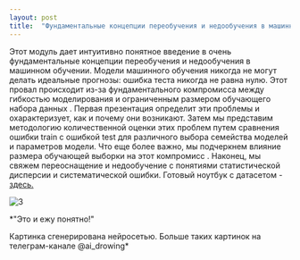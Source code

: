 ```yaml
---
layout: post
title:  "Фундаментальные концепции переобучения и недообучения в машинном обучении."
---
```


Этот модуль дает интуитивно понятное введение в очень фундаментальные концепции переобучения и недообучения в машинном обучении.
Модели машинного обучения никогда не могут делать идеальные прогнозы: ошибка теста никогда не равна нулю. 
Этот провал происходит из-за фундаментального компромисса 
между гибкостью моделирования и ограниченным размером обучающего набора данных .
Первая презентация определит эти проблемы и охарактеризует, как и почему они возникают.
Затем мы представим методологию количественной оценки этих проблем путем сравнения ошибки train с ошибкой test для различного выбора семейства моделей и параметров 
модели. Что еще более важно, мы подчеркнем влияние размера обучающей выборки на этот компромисс .
Наконец, мы свяжем переоснащение и недообучение с понятиями статистической дисперсии и систематической ошибки.
Готовый ноутбук с датасетом - [здесь.](https://github.com/UzunDemir/SELECTING-THE-BEST-MODEL) 

![3](https://user-images.githubusercontent.com/94790150/217064448-2a1c9334-313e-4d25-89f0-2de816595645.png)
 
*"Это и ежу понятно!" 

Картинка сгенерирована нейросетью. Больше таких картинок на телеграм-канале @ai_drowing*
